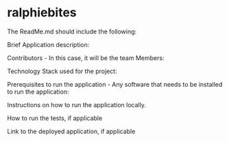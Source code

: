 # ralphiebites

The ReadMe.md should include the following:

Brief Application description:

Contributors - In this case, it will be the team Members:

Technology Stack used for the project:

Prerequisites to run the application - Any software that needs to be installed to run the application:

Instructions on how to run the application locally.

How to run the tests, if applicable

Link to the deployed application, if applicable
